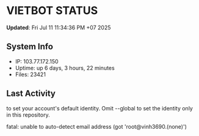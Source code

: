# VIETBOT STATUS
**Updated**: Fri Jul 11 11:34:36 PM +07 2025

## System Info
- IP: 103.77.172.150
- Uptime: up 6 days, 3 hours, 22 minutes
- Files: 23421

## Last Activity

to set your account's default identity.
Omit --global to set the identity only in this repository.

fatal: unable to auto-detect email address (got 'root@vinh3690.(none)')
